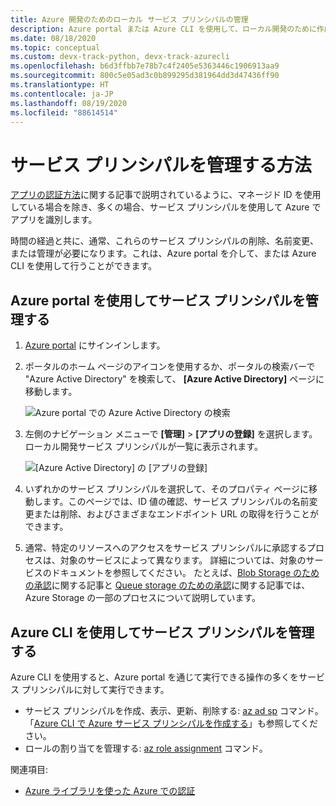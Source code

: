 ```yaml
---
title: Azure 開発のためのローカル サービス プリンシパルの管理
description: Azure portal または Azure CLI を使用して、ローカル開発のために作成されたサービス プリンシパルを管理する方法。
ms.date: 08/18/2020
ms.topic: conceptual
ms.custom: devx-track-python, devx-track-azurecli
ms.openlocfilehash: b6d3ffbb7e78b7c4f2405e5363446c1906913aa9
ms.sourcegitcommit: 800c5e05ad3c0b899295d381964dd3d47436ff90
ms.translationtype: HT
ms.contentlocale: ja-JP
ms.lasthandoff: 08/19/2020
ms.locfileid: "88614514"
---
```

# <a name="how-to-manage-service-principals"></a>サービス プリンシパルを管理する方法

[アプリの認証方法](azure-sdk-authenticate.md)に関する記事で説明されているように、マネージド ID を使用している場合を除き、多くの場合、サービス プリンシパルを使用して Azure でアプリを識別します。

時間の経過と共に、通常、これらのサービス プリンシパルの削除、名前変更、または管理が必要になります。これは、Azure portal を介して、または Azure CLI を使用して行うことができます。

## <a name="manage-service-principals-using-the-azure-portal"></a>Azure portal を使用してサービス プリンシパルを管理する

1. [Azure portal](https://portal.azure.com) にサインインします。

1. ポータルのホーム ページのアイコンを使用するか、ポータルの検索バーで "Azure Active Directory" を検索して、 **[Azure Active Directory]** ページに移動します。

    ![Azure portal での Azure Active Directory の検索](media/how-to-manage-service-principals/azure-ad-portal-search.png)

1. 左側のナビゲーション メニューで **[管理]**  >  **[アプリの登録]** を選択します。 ローカル開発サービス プリンシパルが一覧に表示されます。

    ![[Azure Active Directory] の [アプリの登録]](media/how-to-manage-service-principals/azure-ad-app-registrations.png)

1. いずれかのサービス プリンシパルを選択して、そのプロパティ ページに移動します。このページでは、ID 値の確認、サービス プリンシパルの名前変更または削除、およびさまざまなエンドポイント URL の取得を行うことができます。

1. 通常、特定のリソースへのアクセスをサービス プリンシパルに承認するプロセスは、対象のサービスによって異なります。 詳細については、対象のサービスのドキュメントを参照してください。 たとえば、[Blob Storage のための承認](/azure/storage/common/storage-auth-aad-rbac-portal)に関する記事と [Queue storage のための承認](/azure/storage/common/storage-auth-aad-rbac-portal)に関する記事では、Azure Storage の一部のプロセスについて説明しています。

## <a name="manage-service-principals-using-the-azure-cli"></a>Azure CLI を使用してサービス プリンシパルを管理する

Azure CLI を使用すると、Azure portal を通じて実行できる操作の多くをサービス プリンシパルに対して実行できます。

- サービス プリンシパルを作成、表示、更新、削除する: [az ad sp](/cli/azure/ad/sp?view=azure-cli-latest) コマンド。 「[Azure CLI で Azure サービス プリンシパルを作成する](/cli/azure/create-an-azure-service-principal-azure-cli?view=azure-cli-latest)」も参照してください。
- ロールの割り当てを管理する: [az role assignment](/cli/azure/role/assignment?view=azure-cli-latest) コマンド。

関連項目:

- [Azure ライブラリを使った Azure での認証](azure-sdk-authenticate.md)
